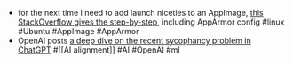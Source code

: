 - for the next time I need to add launch niceties to an AppImage, [this StackOverflow gives the step-by-step](https://askubuntu.com/questions/1516057/secure-install-cursor-sh-in-ubuntu-24-04), including AppArmor config #linux #Ubuntu #AppImage #AppArmor
- OpenAI posts [a deep dive on the recent sycophancy problem in ChatGPT](https://openai.com/index/expanding-on-sycophancy/) #[[AI alignment]] #AI #OpenAI #ml